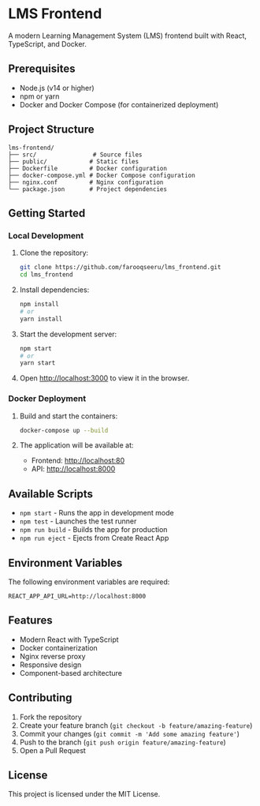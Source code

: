 # LMS Frontend

A modern Learning Management System (LMS) frontend built with React, TypeScript, and Docker.

## Prerequisites

- Node.js (v14 or higher)
- npm or yarn
- Docker and Docker Compose (for containerized deployment)

## Project Structure

```
lms-frontend/
├── src/                # Source files
├── public/            # Static files
├── Dockerfile         # Docker configuration
├── docker-compose.yml # Docker Compose configuration
├── nginx.conf         # Nginx configuration
└── package.json       # Project dependencies
```

## Getting Started

### Local Development

1. Clone the repository:
   ```bash
   git clone https://github.com/farooqseeru/lms_frontend.git
   cd lms_frontend
   ```

2. Install dependencies:
   ```bash
   npm install
   # or
   yarn install
   ```

3. Start the development server:
   ```bash
   npm start
   # or
   yarn start
   ```

4. Open [http://localhost:3000](http://localhost:3000) to view it in the browser.

### Docker Deployment

1. Build and start the containers:
   ```bash
   docker-compose up --build
   ```

2. The application will be available at:
   - Frontend: [http://localhost:80](http://localhost:80)
   - API: [http://localhost:8000](http://localhost:8000)

## Available Scripts

- `npm start` - Runs the app in development mode
- `npm test` - Launches the test runner
- `npm run build` - Builds the app for production
- `npm run eject` - Ejects from Create React App

## Environment Variables

The following environment variables are required:

```env
REACT_APP_API_URL=http://localhost:8000
```

## Features

- Modern React with TypeScript
- Docker containerization
- Nginx reverse proxy
- Responsive design
- Component-based architecture

## Contributing

1. Fork the repository
2. Create your feature branch (`git checkout -b feature/amazing-feature`)
3. Commit your changes (`git commit -m 'Add some amazing feature'`)
4. Push to the branch (`git push origin feature/amazing-feature`)
5. Open a Pull Request

## License

This project is licensed under the MIT License.
